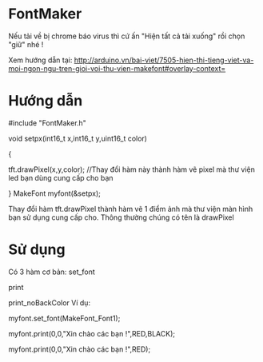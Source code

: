 # FontMaker
Nếu tải về bị chrome báo virus thì cứ ấn "Hiện tất cả tải xuống" rồi chọn "giữ" nhé !

Xem hướng dẫn tại:
http://arduino.vn/bai-viet/7505-hien-thi-tieng-viet-va-moi-ngon-ngu-tren-gioi-voi-thu-vien-makefont#overlay-context=

# Hướng dẫn
#include "FontMaker.h"

void setpx(int16_t x,int16_t y,uint16_t color)

{

   tft.drawPixel(x,y,color); //Thay đổi hàm này thành hàm vẽ pixel mà thư viện led bạn dùng cung cấp cho bạn
   
}
MakeFont myfont(&setpx);

Thay đổi hàm tft.drawPixel thành hàm vẽ 1 điểm ảnh mà thư viện màn hình bạn sử dụng cung cấp cho. Thông thường chúng có tên là drawPixel

# Sử dụng
Có 3 hàm cơ bản:
 set_font

 print
 
 print_noBackColor
Ví dụ:
 
 myfont.set_font(MakeFont_Font1);
 
 myfont.print(0,0,"Xin chào các bạn !",RED,BLACK);
 
 myfont.print(0,0,"Xin chào các bạn !",RED);

